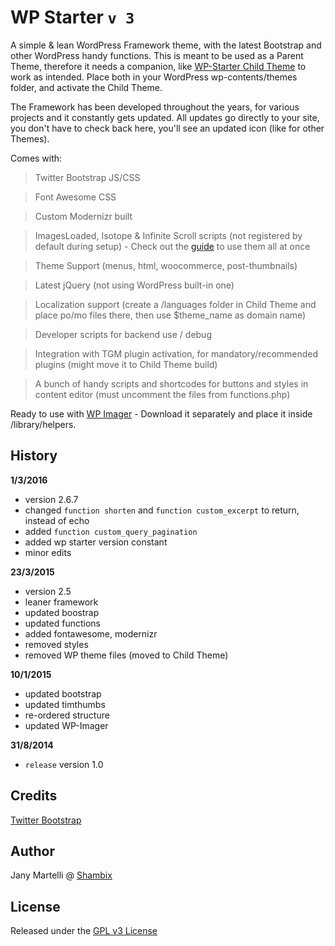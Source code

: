 # WP Starter `v 3`

A simple & lean WordPress Framework theme, with the latest Bootstrap and other WordPress handy functions.
This is meant to be used as a Parent Theme, therefore it needs a companion, like [WP-Starter Child Theme](https://github.com/Jany-M/WP-Starter-Child-Theme) to work as intended.
Place both in your WordPress wp-contents/themes folder, and activate the Child Theme.

The Framework has been developed throughout the years, for various projects and it constantly gets updated.
All updates go directly to your site, you don't have to check back here, you'll see an updated icon (like for other Themes).

Comes with:

> Twitter Bootstrap JS/CSS

> Font Awesome CSS

> Custom Modernizr built

> ImagesLoaded, Isotope & Infinite Scroll scripts (not registered by default during setup) - Check out the [guide](http://www.shambix.com/en/isotope-twitter-bootstrap-infinite-scroll-fluid-responsive-layout/) to use them all at once

> Theme Support (menus, html, woocommerce, post-thumbnails)

> Latest jQuery (not using WordPress built-in one)

> Localization support (create a /languages folder in Child Theme and place po/mo files there, then use $theme_name as domain name)

> Developer scripts for backend use / debug

> Integration with TGM plugin activation, for mandatory/recommended plugins (might move it to Child Theme build)

> A bunch of handy scripts and shortcodes for buttons and styles in content editor (must uncomment the files from functions.php)

Ready to use with [WP Imager](https://github.com/Jany-M/WP-Imager) - Download it separately and place it inside /library/helpers.


## History

**1/3/2016**
- version 2.6.7
- changed `function shorten` and `function custom_excerpt` to return, instead of echo
- added  `function custom_query_pagination`
- added wp starter version constant
- minor edits

**23/3/2015**
- version 2.5
- leaner framework
- updated boostrap
- updated functions
- added fontawesome, modernizr
- removed styles
- removed WP theme files (moved to Child Theme)

**10/1/2015**
- updated bootstrap
- updated timthumbs
- re-ordered structure
- updated WP-Imager

**31/8/2014**
- `release` version 1.0

## Credits

[Twitter Bootstrap](https://github.com/twbs/bootstrap)

## Author

Jany Martelli @ [Shambix](http://www.shambix.com)

## License

Released under the [GPL v3 License](http://choosealicense.com/licenses/gpl-v3/)
